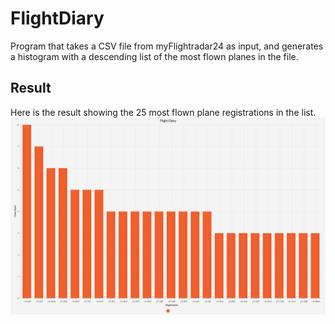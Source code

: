 # FlightDiary
Program that takes a CSV file from myFlightradar24 as input, and generates a histogram with a descending list of the 
most flown planes in the file.

## Result
Here is the result showing the 25 most flown plane registrations in the list.
![](Extras/result.png)